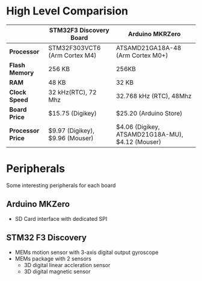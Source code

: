 
# High Level Comparision
|                          | STM32F3 Discovery Board                 | Arduino MKRZero                  | 
|--------------------------|-----------------------------------------|----------------------------------|
| **Processor**            |  STM32F303VCT6 (Arm Cortex M4)          | ATSAMD21GA18A-48 (Arm Cortex M0+) |  
| **Flash Memory**         |  256 KB                                 | 256KB                            |  
| **RAM**                  |  48 KB                                  | 32 KB                                          |  
| **Clock Speed**          |  32 kHz(RTC), 72 Mhz                    | 32.768 kHz (RTC), 48Mhz                         |
| **Board Price**          |  \$15.75 (Digikey)                       | \$25.20 (Arduino Store)                          |
| **Processor Price**      |  \$9.97 (Digikey), \$9.96 (Mouser)        | \$4.06 (Digikey, ATSAMD21G18A-MU), \$4.12 (Mouser) | 

# Peripherals
Some interesting peripherals for each board
## Arduino MKZero
* SD Card interface with dedicated SPI

## STM32 F3 Discovery
* MEMs motion sensor with 3-axis digital output gyroscope
* MEMs package with 2 sensors
   * 3D digital linear accleration sensor 
   * 3D digital magnetic sensor
